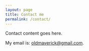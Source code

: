 ```yaml
---
layout: page
title: Contact me
permalink: /contact/
---
```


Contact content goes here.

My email is: [oldmaverick@gmail.com](mailto:oldmaverick@gmail.com).

